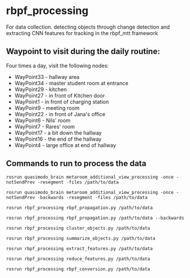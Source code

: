 # rbpf_processing
For data collection. detecting objects through change detection and extracting CNN features for tracking in the rbpf_mtt framework

## Waypoint to visit during the daily routine:

Four times a day, visit the following nodes:

* WayPoint33 - hallway area
* WayPoint34 - master student room at entrance
* WayPoint29 - kitchen
* WayPoint27 - in front of Kitchen door
* WayPoint1 - in front of charging station
* WayPoint9 - meeting room
* WayPoint22 - in front of Jana's office
* WayPoint6 - Nils' room
* WayPoint7 - Rares' room
* WayPoint17 - a bit down the hallway
* WayPoint16 - the end of the hallway
* WayPoint4 - large office at end of hallway

## Commands to run to process the data
```
rosrun quasimodo_brain metaroom_additional_view_processing -once -notSendPrev -resegment -files /path/to/data
```
```
rosrun quasimodo_brain metaroom_additional_view_processing -once -notSendPrev -backwards -resegment -files /path/to/data
```
```
rosrun rbpf_processing rbpf_propagation.py /path/to/data
```
```
rosrun rbpf_processing rbpf_propagation.py /path/to/data --backwards
```
```
rosrun rbpf_processing cluster_objects.py /path/to/data
```
```
rosrun rbpf_processing summarize_objects.py /path/to/data
```
```
rosrun rbpf_processing extract_features.py /path/to/data
```
```
rosrun rbpf_processing reduce_features.py /path/to/data
```
```
rosrun rbpf_processing rbpf_conversion.py /path/to/data
```
